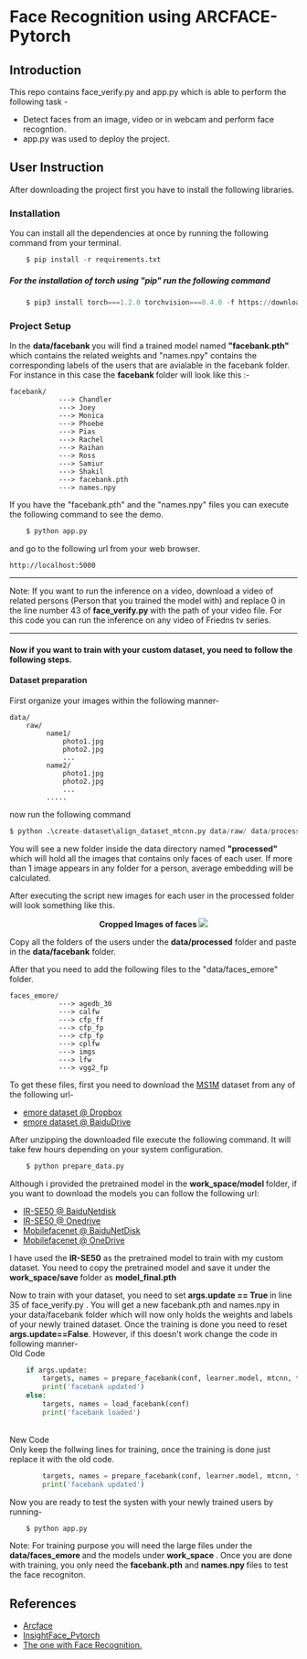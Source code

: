 # Face Recognition using ARCFACE-Pytorch

## Introduction
 This repo contains face_verify.py and app.py which is able to perform the following task -
 - Detect faces from an image, video or in webcam and perform face recogntion.
 - app.py was used to deploy the project.

## User Instruction
After downloading the project first you have to install the following libraries.
### Installation
You can install all the dependencies at once by running the following command from your terminal.
``` python
    $ pip install -r requirements.txt
```
##### For the installation of torch using "pip" run the following command

``` python
    $ pip3 install torch===1.2.0 torchvision===0.4.0 -f https://download.pytorch.org/whl/torch_stable.html
```
### Project Setup
In the <b> data/facebank </b> you will find a trained model named <b> "facebank.pth" </b> which contains the related weights and "names.npy" contains the corresponding labels of the users that are avialable in the facebank folder. For instance in this case
the <b> facebank </b> folder will look like this :-

    facebank/
                ---> Chandler
                ---> Joey
                ---> Monica
                ---> Phoebe
                ---> Pias
                ---> Rachel
                ---> Raihan
                ---> Ross
                ---> Samiur
                ---> Shakil
                ---> facebank.pth
                ---> names.npy

If you have the "facebank.pth" and the "names.npy" files you can execute the following command to see the demo.

```python
    $ python app.py
 ```
 and go to the following url from your web browser.
 ```url
http://localhost:5000
```



<hr>
Note: If you want to run the inference on a video, download a video of related persons (Person that you trained the model with) and replace 0 in the line number 43 of <b> face_verify.py </b> with the path of your video file. For this code you can run the inference on any video of Friedns tv series.
<hr>

#### Now if you want to train with your custom dataset, you need to follow the following steps.

#### Dataset preparation 
First organize your images within the following manner- 

    data/
        raw/
             name1/
                 photo1.jpg
                 photo2.jpg
                 ...
             name2/
                 photo1.jpg
                 photo2.jpg
                 ...
             .....
now run the following command
```python
$ python .\create-dataset\align_dataset_mtcnn.py data/raw/ data/processed --image_size 112
```

You will see a new folder inside the data directory named <b> "processed" </b> which will hold all the images that contains only faces of each user. If more than 1 image appears in any folder for a person, average embedding will be calculated. 

After executing the script new images for each user in the processed folder will look something like this.
<p align="center"> 
<b> Cropped Images of faces </b>
    <img src ="http://muizzer07.pythonanywhere.com/media/files/Picture1.png">
</p> 

Copy all the folders of the users under the <b>data/processed</b> folder and paste in the <b>data/facebank</b> folder.

After that you need to add the following files to the "data/faces_emore" folder. 

    faces_emore/
                ---> agedb_30
                ---> calfw
                ---> cfp_ff
                ---> cfp_fp
                ---> cfp_fp
                ---> cplfw
                ---> imgs
                ---> lfw
                ---> vgg2_fp


To get these files, first you need to download the [MS1M](https://arxiv.org/abs/1607.08221) dataset from any of the following url-
- [emore dataset @ Dropbox](https://www.dropbox.com/s/wpx6tqjf0y5mf6r/faces_ms1m-refine-v2_112x112.zip?dl=0)
- [emore dataset @ BaiduDrive](https://pan.baidu.com/s/1eXohwNBHbbKXh5KHyItVhQ)

After unzipping the downloaded file execute the following command. It will take few hours depending on your system configuration.

```python
    $ python prepare_data.py
```
Although i provided the pretrained model in the <b> work_space/model </b> folder, if you want to download the models you can follow the following url:

- [IR-SE50 @ BaiduNetdisk](https://pan.baidu.com/s/12BUjjwy1uUTEF9HCx5qvoQ)
- [IR-SE50 @ Onedrive](https://onedrive.live.com/?authkey=%21AOw5TZL8cWlj10I&cid=CEC0E1F8F0542A13&id=CEC0E1F8F0542A13%21835&parId=root&action=locate)
- [Mobilefacenet @ BaiduNetDisk](https://pan.baidu.com/s/1hqNNkcAjQOSxUjofboN6qg)
- [Mobilefacenet @ OneDrive](https://onedrive.live.com/?authkey=%21AIweh1IfiuF9vm4&cid=CEC0E1F8F0542A13&id=CEC0E1F8F0542A13%21836&parId=root&o=OneUp)

I have used the <b>IR-SE50</b> as the pretrained model to train with my custom dataset. You need to copy the pretrained model and save it under the <b> work_space/save </b> folder as <b> model_final.pth</b>

Now to train with your dataset, you need to set <b> args.update == True </b> in line 35 of face_verify.py . You will get a new facebank.pth and names.npy in your data/facebank folder which will now only holds the weights and labels of your newly trained dataset. Once the training is done you need to reset <b> args.update==False</b>.
However, if this doesn't work change the code in following manner-
<br> Old Code </br>
```python
    if args.update:
        targets, names = prepare_facebank(conf, learner.model, mtcnn, tta = args.tta)
        print('facebank updated')
    else:
        targets, names = load_facebank(conf)
        print('facebank loaded')
```
<br> New Code </br>
Only keep the follwing lines for training, once the training is done just replace it with the old code.
```python
        targets, names = prepare_facebank(conf, learner.model, mtcnn, tta = args.tta)
        print('facebank updated')
````
Now you are ready to test the systen with your newly trained users by running-
```python
    $ python app.py
```

Note: For training purpose you will need the large files under the <b> data/faces_emore </b> and the models under <b>work_space </b>. Once you are done with training, you only need the <b> facebank.pth</b> and <b> names.npy </b> files to test the face recogniton.

## References
- [Arcface](https://arxiv.org/pdf/1801.07698.pdf)
- [InsightFace_Pytorch](https://github.com/TreB1eN/InsightFace_Pytorch)
- [The one with Face Recognition.](https://towardsdatascience.com/s01e01-3eb397d458d)
